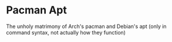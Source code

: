 # Pacman Apt

The unholy matrimony of Arch's pacman and Debian's apt (only in command syntax, not actually how they function)
